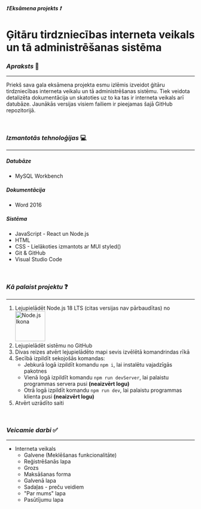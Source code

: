 ##### ❗ **Eksāmena projekts** ❗
# Ģitāru tirdzniecības interneta veikals un tā administrēšanas sistēma

### *Apraksts* 📜
---
Priekš sava gala eksāmena projekta esmu izlēmis izveidot ģitāru tirdzniecības interneta veikalu un tā administrēšanas sistēmu. Tiek veidota detalizēta dokumentācija un skatoties uz to ka tas ir interneta veikals arī datubāze. Jaunākās versijas visiem failiem ir pieejamas šajā GitHub repozitorijā.

<br>

### *Izmantotās tehnoloģijas* 💻
---
##### Datubāze
- MySQL Workbench

##### Dokumentācija
- Word 2016

##### Sistēma
- JavaScript - React un Node.js
- HTML
- CSS - Lielākoties izmantots ar MUI styled()
- Git & GitHub
- Visual Studio Code

<br>

### *Kā palaist projektu* ❓
---
1. Lejupielādēt Node.js 18 LTS (citas versijas nav pārbaudītas) no [<img src="https://brandslogos.com/wp-content/uploads/thumbs/nodejs-logo-vector.svg" alt="Node.js Ikona" width="80">](https://nodejs.org "Node.js")
2. Lejupielādēt sistēmu no GitHub
3. Divas reizes atvērt lejupielādēto mapi sevis izvēlētā komandrindas rīkā
4. Secībā izpildīt sekojošās komandas:
    - Jebkurā logā izpildīt komandu `npm i`, lai instalētu vajadzīgās pakotnes
    - Vienā logā izpildīt komandu `npm run devServer`, lai palaistu programmas servera pusi **(neaizvērt logu)**
    - Otrā logā izpildīt komandu `npm run dev`, lai palaistu programmas klienta pusi **(neaizvērt logu)**
5. Atvērt uzrādīto saiti

<br>

### *Veicamie darbi* ✅
---
- Interneta veikals
  - Galvene (Meklēšanas funkcionalitāte)
  - Reģistrēšanās lapa
  - Grozs
  - Maksāšanas forma
  - Galvenā lapa
  - Sadaļas - preču veidiem
  - "Par mums" lapa
  - Pasūtījumu lapa
